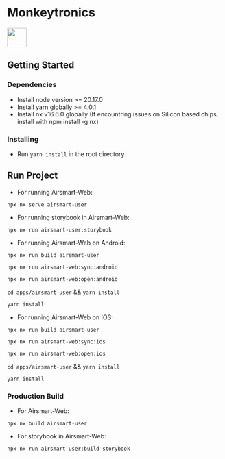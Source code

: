 # Monkeytronics

<a alt="Nx logo" href="https://nx.dev" target="_blank" rel="noreferrer"><img src="https://raw.githubusercontent.com/nrwl/nx/master/images/nx-logo.png" width="45"></a>

## Getting Started

### Dependencies

* Install node version >= 20.17.0
* Install yarn globally >= 4.0.1
* Install nx v16.6.0 globally (If encountring issues on Silicon based chips, install with npm install -g nx)

### Installing

* Run `yarn install` in the root directory

## Run Project

* For running Airsmart-Web:
```
npx nx serve airsmart-user
```
* For running storybook in Airsmart-Web:
```
npx nx run airsmart-user:storybook
```
* For running Airsmart-Web on Android:
```
npx nx run build airsmart-user
```
```
npx nx run airsmart-web:sync:android
```
```
npx nx run airsmart-web:open:android
```
`cd apps/airsmart-user` && `yarn install`
```
yarn install
```
* For running Airsmart-Web on IOS:
```
npx nx run build airsmart-user
```
```
npx nx run airsmart-web:sync:ios
```
```
npx nx run airsmart-web:open:ios
```
`cd apps/airsmart-user` && `yarn install`
```
yarn install
```

### Production Build

* For Airsmart-Web:
```
npx nx build airsmart-user
```
* For storybook in Airsmart-Web:
```
npx nx run airsmart-user:build-storybook
```